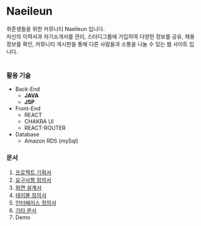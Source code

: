 # Naeileun
취준생들을 위한 커뮤니티 Naeileun 입니다. <br>
자신의 이력서과 자기소개서를 관리, 스터디그룹에 가입하여 다양한 정보를 공유, 채용정보를 확인, 커뮤니티 게시판을 통해 다른 사람들과 소통을 나눌 수 있는 웹 사이트 입니다. <br><br>

### 활용 기술
* Back-End
  * **JAVA**
  * **JSP**
* Front-End
  * REACT
  * CHAKRA UI
  * REACT-ROUTER
* Database
  * Amazon RDS (mySql)

### 문서
1. [프로젝트 기획서](https://www.canva.com/design/DAGG9AZGpgw/Pp8jHgaWU0RBg1ZV9u26cA/edit)
2. [요구사항 정의서](https://docs.google.com/spreadsheets/d/1q8V6A5LC5ZKv9DVxExR1PSdV8czj_3ASyJHBqQv2q3Q/edit#gid=0)
3. [화면 설계서](https://ovenapp.io/project/LO8KqXZVArHsjTgByNQlagoMATYp1Ifu#QhHy3)
4. [테이블 정의서](https://docs.google.com/spreadsheets/d/1BMhdGyFc1mNLpGda8t7mWjYUd53ISWNtstGZQnMfeA8/edit#gid=0)
5. [인터페이스 정의서](https://docs.google.com/spreadsheets/d/1rF1VCMKqByDHVBjlTNMszPitTprvRptSjdT_eUva0Eg/edit#gid=0)
6. [기타 문서](https://drive.google.com/drive/folders/1vbiigl3PfuLDbsnJxV_PXUUUUySZrToo)
7. Demo
